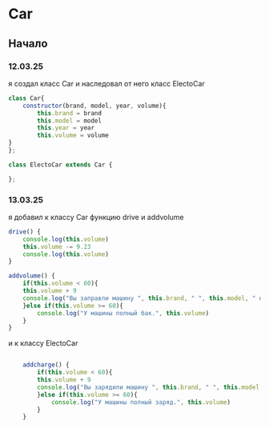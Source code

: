 # Car

## **Начало**
### **12.03.25**

я создал класс Car и наследовал от него класс ElectoCar

```javascript
class Car{
    constructor(brand, model, year, volume){
        this.brand = brand
        this.model = model
        this.year = year
        this.volume = volume
}
};

class ElectoCar extends Car {

};
```
### **13.03.25**

я добавил к классу Car функцию drive и addvolume
```javascript
drive() {
    console.log(this.volume)
    this.volume -= 9.23
    console.log(this.volume)
}

addvolume() {
    if(this.volume < 60){
    this.volume + 9
    console.log("Вы заправли машину ", this.brand, " ", this.model, " на ", this.volume)
    }else if(this.volume >= 60){
        console.log("У машины полный бак.", this.volume)
    }
}
```

и к классу ElectoCar

```javascript

    addcharge() {
        if(this.volume < 60){
        this.volume + 9
        console.log("Вы зарядили машину ", this.brand, " ", this.model, " на ", this.volume)
        }else if(this.volume >= 60){
            console.log("У машины полный заряд.", this.volume)
        }
    }
    
```
